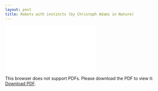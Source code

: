 ```yaml
---
layout: post
title: Robots with instincts (by Christoph Adami in Nature)
---
```


<object data="{{ site.baseurl }}/static/nature-instinct.pdf" type="application/pdf" width="700px" height="700px">
    <embed src="{{ site.baseurl }}/static/nature-instinct.pdf">
        <p>This browser does not support PDFs. Please download the PDF to view it: <a href="{{ site.baseurl }}/static/nature-instinct.pdf">Download PDF</a>.</p>
    </embed>
</object>